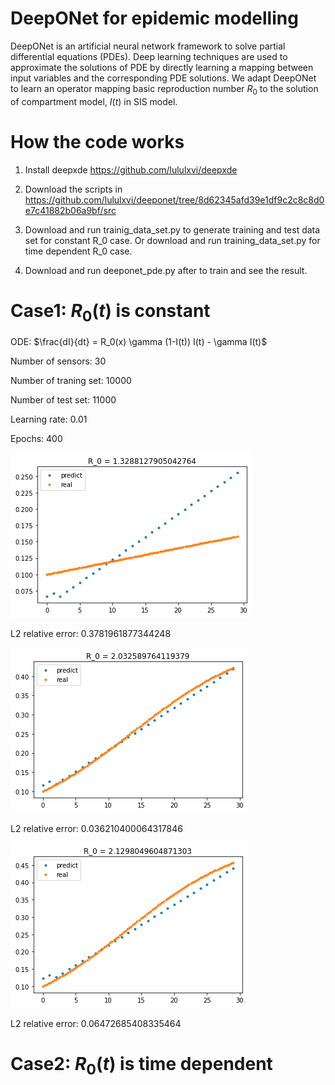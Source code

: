 # DeepONet for epidemic modelling

DeepONet is an artificial neural network framework to solve partial differential equations (PDEs). Deep learning techniques are used to approximate the solutions of PDE by directly learning a mapping between input variables and the corresponding PDE solutions. We adapt DeepONet to learn an operator mapping basic reproduction number $R_0$ to the solution of compartment model, $I(t)$ in SIS model.


# How the code works
1. Install deepxde https://github.com/lululxvi/deepxde

2. Download the scripts in https://github.com/lululxvi/deeponet/tree/8d62345afd39e1df9c2c8c8d0e7c41882b06a9bf/src 

3. Download and run trainig_data_set.py to generate training and test data set for constant R_0 case.
   Or download and run training_data_set.py for time dependent R_0 case.

5. Download and run deeponet_pde.py after to train and see the result.



# Case1: $R_0(t)$ is constant
ODE: $\frac{dI}{dt} = R_0(x) \gamma  (1-I(t))  I(t) - \gamma  I(t)$

Number of sensors: 30

Number of traning set: 10000

Number of test set: 11000

Learning rate: 0.01

Epochs: 400



![Alt text](/R=1.3.png)

L2 relative error: 0.3781961877344248

![Alt text](/R=2.03.png)


L2 relative error: 0.036210400064317846

![Alt text](/R=2.12.png)

L2 relative error: 0.06472685408335464

# Case2: $R_0(t)$ is time dependent
